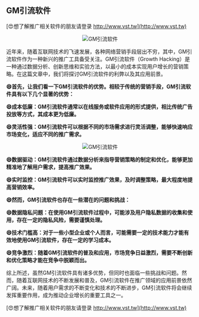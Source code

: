 ## **GM引流软件**

[😍想了解推广相关软件的朋友请登录 http://www.vst.tw](http://www.vst.tw)

 <center><img src="https://vst.tw/MP4/tuiguang/png/7.png" alt="GM引流软件"></center>

近年来，随着互联网技术的飞速发展，各种网络营销手段层出不穷，其中，GM引流软件作为一种新兴的推广工具备受关注。GM引流软件（Growth Hacking）是一种通过数据分析、创新思维和实验方法，以最小的成本实现用户增长的营销策略。在这篇文章中，我们将探讨GM引流软件的利弊以及其应用前景。

**😄首先，让我们看一下GM引流软件的优势。相较于传统的营销手段，GM引流软件具有以下几个显著的优势：**

**😄成本低廉：GM引流软件通常以在线服务或软件应用的形式提供，相比传统广告投放等方式，其成本更为低廉。**

**😄灵活性强：GM引流软件可以根据不同的市场需求进行灵活调整，能够快速响应市场变化，适应不同的推广需求。**

 <center><img src="https://vst.tw/MP4/tuiguang/png/5.png" alt="GM引流软件"></center>

**😄数据驱动：GM引流软件通过数据分析来指导营销策略的制定和优化，能够更加精准地了解用户需求，提高推广效果。**

**😄实时监控：GM引流软件可以实时监控推广效果，及时调整策略，最大程度地提高营销效率。**

**😄然而，GM引流软件也存在一些潜在的问题和挑战：**

**😄数据隐私问题：在使用GM引流软件过程中，可能涉及用户隐私数据的收集和使用，存在一定的隐私风险，需要谨慎处理。**

**😄技术门槛高：对于一些小型企业或个人而言，可能需要一定的技术能力才能有效地使用GM引流软件，存在一定的学习成本。**

**😄竞争激烈：随着GM引流软件的普及和应用，市场竞争日益激烈，需要不断创新和优化策略才能在竞争中脱颖而出。**

综上所述，虽然GM引流软件具有诸多优势，但同时也面临一些挑战和问题。然而，随着互联网技术的不断发展和普及，GM引流软件在推广领域的应用前景依然广阔。未来，随着用户需求的不断变化和技术的不断进步，GM引流软件将会继续发挥重要作用，成为推动企业增长的重要工具之一。

[😍想了解推广相关软件的朋友请登录 http://www.vst.tw](http://www.vst.tw)



